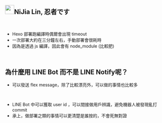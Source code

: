 <h2><a id="user-content-nijia-lin-忍者です" class="anchor" aria-hidden="true" href="#nijia-lin-忍者です"><span aria-hidden="true" class="octicon octicon-link"></span></a>
<a target="_blank" rel="noopener noreferrer" href="https://camo.githubusercontent.com/28a7d9d01f7b683638d980944a1c6ebadc7549637470b83c5a19243d6872db98/68747470733a2f2f7370726f66696c652e6c696e652d7363646e2e6e65742f30684b76546f4557794f46466c3546675055617842714a676c47467a4e615a30314c584852616278684654446c4e493174614269565a61423543536a74484a31594a41434a534e307846486a703142574d5f5a30446f6258346d536d35414946454d584868627551"><img src="https://camo.githubusercontent.com/28a7d9d01f7b683638d980944a1c6ebadc7549637470b83c5a19243d6872db98/68747470733a2f2f7370726f66696c652e6c696e652d7363646e2e6e65742f30684b76546f4557794f46466c3546675055617842714a676c47467a4e615a30314c584852616278684654446c4e493174614269565a61423543536a74484a31594a41434a534e307846486a703142574d5f5a30446f6258346d536d35414946454d584868627551" width="30" height="30" data-canonical-src="https://sprofile.line-scdn.net/0hKvToEWyOFFl5FgPUaxBqJglGFzNaZ01LXHRabxhFTDlNI1taBiVZaB5CSjtHJ1YJACJSN0xFHjp1BWM_Z0DobX4mSm5AIFEMXHhbuQ" style="max-width: 100%;"></a>NiJia Lin, 忍者です</h2><br><ul>
<li>Hexo 部署跑編譯時偶爾會出現 timeout</li>
<li>一次部署大約在三分鐘左右，手動部署會很耗時</li>
<li>因為是透過 js 編譯，因此會有 node_module (比較肥)</li>
</ul>
<br /><h2><a id="user-content-為什麼用-line-bot-而不是-line-notify呢" class="anchor" aria-hidden="true" href="#為什麼用-line-bot-而不是-line-notify呢"><span aria-hidden="true" class="octicon octicon-link"></span></a>為什麼用 LINE Bot 而不是 LINE Notify呢？</h2>
<ul>
<li>可以發送 flex message，除了比較漂亮外，可以做的事情也比較多</li>
</ul>
<br /><ul>
<li>LINE Bot 中可以獲取 user id ，可以間接做用戶辨識，避免機器人被發現亂打 commit</li>
<li>承上，做部署之類的事情可以更清楚是誰按的，不會死無對證</li>
</ul>
